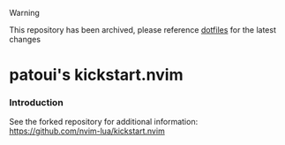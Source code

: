 > [!WARNING]  
> This repository has been archived, please reference [dotfiles](https://github.com/patoui/dotfiles) for the latest changes

# patoui's kickstart.nvim

### Introduction

See the forked repository for additional information: https://github.com/nvim-lua/kickstart.nvim

